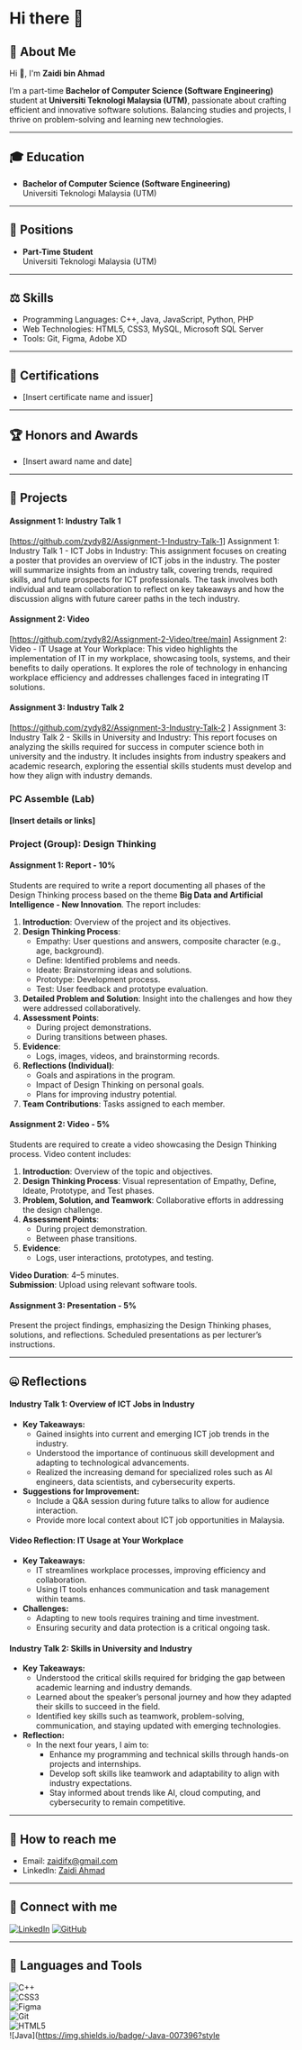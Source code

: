 # Hi there 👋

## 🚀 About Me

Hi 👋, I'm **Zaidi bin Ahmad**

I’m a part-time **Bachelor of Computer Science (Software Engineering)** student at **Universiti Teknologi Malaysia (UTM)**, passionate about crafting efficient and innovative software solutions. Balancing studies and projects, I thrive on problem-solving and learning new technologies.

---

## 🎓 Education

- **Bachelor of Computer Science (Software Engineering)**  
  Universiti Teknologi Malaysia (UTM)

---

## 💼 Positions

- **Part-Time Student**  
  Universiti Teknologi Malaysia (UTM)

---

## ⚖️ Skills

- Programming Languages: C++, Java, JavaScript, Python, PHP
- Web Technologies: HTML5, CSS3, MySQL, Microsoft SQL Server
- Tools: Git, Figma, Adobe XD

---

## 🔢 Certifications

- [Insert certificate name and issuer]

---

## 🏆 Honors and Awards

- [Insert award name and date]

---

## 🔄 Projects

#### **Assignment 1: Industry Talk 1**
[https://github.com/zydy82/Assignment-1-Industry-Talk-1]
Assignment 1: Industry Talk 1 - ICT Jobs in Industry: This assignment focuses on creating a poster that provides an overview of ICT jobs in the industry. The poster will summarize insights from an industry talk, covering trends, required skills, and future prospects for ICT professionals. The task involves both individual and team collaboration to reflect on key takeaways and how the discussion aligns with future career paths in the tech industry.



#### **Assignment 2: Video**
[https://github.com/zydy82/Assignment-2-Video/tree/main]
Assignment 2: Video - IT Usage at Your Workplace: This video highlights the implementation of IT in my workplace, showcasing tools, systems, and their benefits to daily operations. It explores the role of technology in enhancing workplace efficiency and addresses challenges faced in integrating IT solutions.

#### **Assignment 3: Industry Talk 2**
[https://github.com/zydy82/Assignment-3-Industry-Talk-2 ]
Assignment 3: Industry Talk 2 - Skills in University and Industry: This report focuses on analyzing the skills required for success in computer science both in university and the industry. It includes insights from industry speakers and academic research, exploring the essential skills students must develop and how they align with industry demands.

### PC Assemble (Lab)

#### [Insert details or links]

### Project (Group): Design Thinking

#### **Assignment 1: Report - 10%**
Students are required to write a report documenting all phases of the Design Thinking process based on the theme **Big Data and Artificial Intelligence - New Innovation**. The report includes:
1. **Introduction**: Overview of the project and its objectives.
2. **Design Thinking Process**:
   - Empathy: User questions and answers, composite character (e.g., age, background).
   - Define: Identified problems and needs.
   - Ideate: Brainstorming ideas and solutions.
   - Prototype: Development process.
   - Test: User feedback and prototype evaluation.
3. **Detailed Problem and Solution**: Insight into the challenges and how they were addressed collaboratively.
4. **Assessment Points**:
   - During project demonstrations.
   - During transitions between phases.
5. **Evidence**:
   - Logs, images, videos, and brainstorming records.
6. **Reflections (Individual)**:
   - Goals and aspirations in the program.
   - Impact of Design Thinking on personal goals.
   - Plans for improving industry potential.
7. **Team Contributions**: Tasks assigned to each member.

#### **Assignment 2: Video - 5%**
Students are required to create a video showcasing the Design Thinking process. Video content includes:
1. **Introduction**: Overview of the topic and objectives.
2. **Design Thinking Process**: Visual representation of Empathy, Define, Ideate, Prototype, and Test phases.
3. **Problem, Solution, and Teamwork**: Collaborative efforts in addressing the design challenge.
4. **Assessment Points**:
   - During project demonstration.
   - Between phase transitions.
5. **Evidence**:
   - Logs, user interactions, prototypes, and testing.

**Video Duration**: 4–5 minutes.  
**Submission**: Upload using relevant software tools.

#### **Assignment 3: Presentation - 5%**
Present the project findings, emphasizing the Design Thinking phases, solutions, and reflections. Scheduled presentations as per lecturer’s instructions.

---

## 🤐 Reflections

#### **Industry Talk 1: Overview of ICT Jobs in Industry**
- **Key Takeaways:**  
  - Gained insights into current and emerging ICT job trends in the industry.  
  - Understood the importance of continuous skill development and adapting to technological advancements.  
  - Realized the increasing demand for specialized roles such as AI engineers, data scientists, and cybersecurity experts.  
- **Suggestions for Improvement:**  
  - Include a Q&A session during future talks to allow for audience interaction.  
  - Provide more local context about ICT job opportunities in Malaysia.  

#### **Video Reflection: IT Usage at Your Workplace**
- **Key Takeaways:**  
  - IT streamlines workplace processes, improving efficiency and collaboration.  
  - Using IT tools enhances communication and task management within teams.  
- **Challenges:**  
  - Adapting to new tools requires training and time investment.  
  - Ensuring security and data protection is a critical ongoing task.  

#### **Industry Talk 2: Skills in University and Industry**
- **Key Takeaways:**  
  - Understood the critical skills required for bridging the gap between academic learning and industry demands.  
  - Learned about the speaker’s personal journey and how they adapted their skills to succeed in the field.  
  - Identified key skills such as teamwork, problem-solving, communication, and staying updated with emerging technologies.  
- **Reflection:**  
  - In the next four years, I aim to:
    - Enhance my programming and technical skills through hands-on projects and internships.  
    - Develop soft skills like teamwork and adaptability to align with industry expectations.  
    - Stay informed about trends like AI, cloud computing, and cybersecurity to remain competitive.  

---

## 📧 How to reach me

- Email: [zaidifx@gmail.com](mailto:zaidifx@gmail.com)
- LinkedIn: [Zaidi Ahmad](https://www.linkedin.com/in/zaidiahmad/)

---

## 🔗 Connect with me

[![LinkedIn](https://img.shields.io/badge/LinkedIn-Zaidi%20Ahmad-blue?style=for-the-badge&logo=linkedin)](https://www.linkedin.com/in/zaidiahmad/)
[![GitHub](https://img.shields.io/badge/GitHub-zydy82-black?style=for-the-badge&logo=github)](https://github.com/zydy82)

---

## 🔬 Languages and Tools

![C++](https://img.shields.io/badge/-C%2B%2B-00599C?style=for-the-badge&logo=c%2B%2B&logoColor=white)  
![CSS3](https://img.shields.io/badge/-CSS3-1572B6?style=for-the-badge&logo=css3&logoColor=white)  
![Figma](https://img.shields.io/badge/-Figma-F24E1E?style=for-the-badge&logo=figma&logoColor=white)  
![Git](https://img.shields.io/badge/-Git-F05032?style=for-the-badge&logo=git&logoColor=white)  
![HTML5](https://img.shields.io/badge/-HTML5-E34F26?style=for-the-badge&logo=html5&logoColor=white)  
![Java](https://img.shields.io/badge/-Java-007396?style

